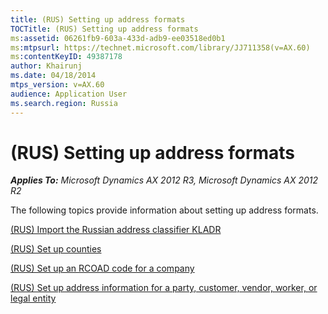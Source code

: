 ```yaml
---
title: (RUS) Setting up address formats
TOCTitle: (RUS) Setting up address formats
ms:assetid: 06261fb9-603a-433d-adb9-ee03518ed0b1
ms:mtpsurl: https://technet.microsoft.com/library/JJ711358(v=AX.60)
ms:contentKeyID: 49387178
author: Khairunj
ms.date: 04/18/2014
mtps_version: v=AX.60
audience: Application User
ms.search.region: Russia
---
```


# (RUS) Setting up address formats 


_**Applies To:** Microsoft Dynamics AX 2012 R3, Microsoft Dynamics AX 2012 R2_

The following topics provide information about setting up address formats.

[(RUS) Import the Russian address classifier KLADR](rus-import-the-russian-address-classifier-kladr.md)

[(RUS) Set up counties](rus-set-up-counties.md)

[(RUS) Set up an RCOAD code for a company](rus-set-up-an-rcoad-code-for-a-company.md)

[(RUS) Set up address information for a party, customer, vendor, worker, or legal entity](rus-set-up-address-information-for-a-party-customer-vendor-worker-or-legal-entity.md)

  



